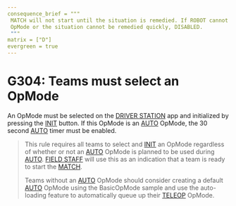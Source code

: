 ```yaml
---
consequence_brief = """
 MATCH will not start until the situation is remedied. If ROBOT cannot initialize an \
 OpMode or the situation cannot be remedied quickly, DISABLED.
 """
matrix = ["D"]
evergreen = true
---
```


# G304: Teams must select an OpMode

An OpMode must be selected on the [DRIVER STATION](!!) app and initialized by
pressing the [INIT](!!) button. If this OpMode is an [AUTO](!!) OpMode, the 30
second [AUTO](!!) timer must be enabled.

> This rule requires all teams to select and [INIT](!!) an OpMode regardless of
> whether or not an [AUTO](!!) OpMode is planned to be used during [AUTO](!!).
> [FIELD STAFF](!!) will use this as an indication that a team is ready to
> start the [MATCH](!!).
>
> Teams without an [AUTO](!!) OpMode should consider creating a default
> [AUTO](!!) OpMode using the BasicOpMode sample and use the auto-loading
> feature to automatically queue up their [TELEOP](!!) OpMode.

